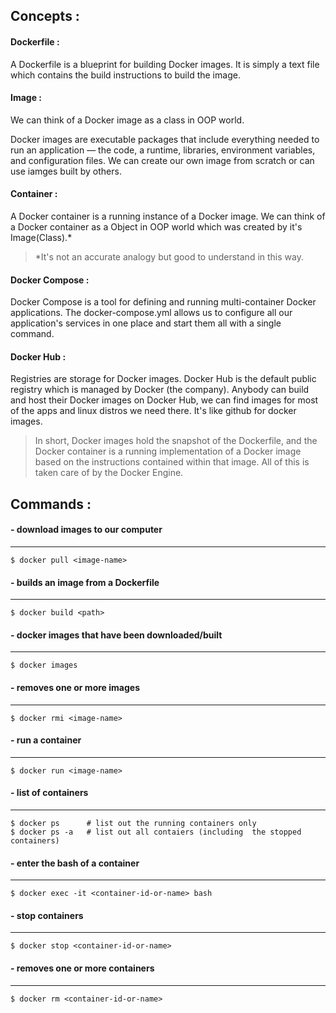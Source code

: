 ## Concepts :

#### Dockerfile :
A Dockerfile is a blueprint for building Docker images. It is simply a text file which contains the build instructions to build the image.

#### Image : 
We can think of a Docker image as a class in OOP world. 

Docker images are executable packages that include everything needed to run an application — the code, a runtime, libraries, environment variables, and configuration files. We can create our own image from scratch or can use iamges built by others.

#### Container : 
A Docker container is a running instance of a Docker image. We can think of a Docker container as a Object in OOP world which was created by it's Image(Class).* 

> *It's not an accurate analogy but good to understand in this way. 

#### Docker Compose : 
Docker Compose is a tool for defining and running multi-container Docker applications. The docker-compose.yml allows us to configure all our application's services in one place and start them all with a single command.

#### Docker Hub :
Registries are storage for Docker images. Docker Hub is the default public registry which is managed by Docker (the company). Anybody can build and host their Docker images on Docker Hub, we can find images for most of the apps and linux distros we need there. It's like github for docker images.

> In short, Docker images hold the snapshot of the Dockerfile, and the Docker container is a running implementation of a Docker image based on the instructions contained within that image. All of this is taken care of by the Docker Engine.

## Commands :

#### - download images to our computer
----
```
$ docker pull <image-name>
```

#### - builds an image from a Dockerfile
----
```
$ docker build <path>
```

#### - docker images that have been downloaded/built
----
```
$ docker images
```

#### - removes one or more images
----
````
$ docker rmi <image-name>
````

#### - run a container
----
````
$ docker run <image-name>
````

#### - list of containers
----
````
$ docker ps      # list out the running containers only
$ docker ps -a   # list out all contaiers (including  the stopped containers)
````

#### - enter the bash of a container
----
````
$ docker exec -it <container-id-or-name> bash
````

#### - stop containers
----
````
$ docker stop <container-id-or-name>
````

#### - removes one or more containers
----
````
$ docker rm <container-id-or-name>
````